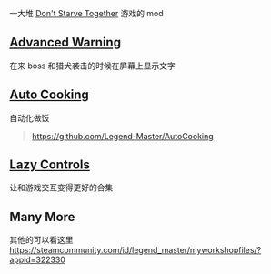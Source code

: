 一大堆 [Don't Starve Together](https://www.klei.com/games/dont-starve-together) 游戏的 mod

## [Advanced Warning](https://steamcommunity.com/sharedfiles/filedetails/?id=1923504381)

在来 boss 和猎犬袭击的时候在屏幕上显示文字

## [Auto Cooking](https://steamcommunity.com/sharedfiles/filedetails/?id=2033458869)

自动化做饭

> https://github.com/Legend-Master/AutoCooking

## [Lazy Controls](https://steamcommunity.com/sharedfiles/filedetails/?id=2111412487)

让和游戏交互变得更好的合集

## Many More

其他的可以看这里 https://steamcommunity.com/id/legend_master/myworkshopfiles/?appid=322330
